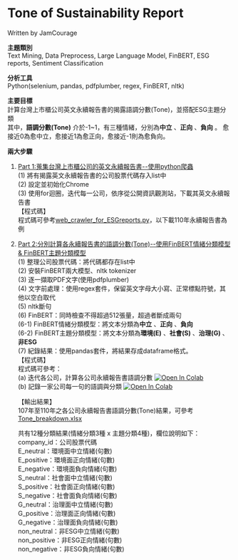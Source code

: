 # Tone of Sustainability Report
Written by JamCourage                    

**主題類別**            
Text Mining, Data Preprocess, Large Language Model, FinBERT, ESG reports, Sentiment Classification         

**分析工具**      
Python(selenium, pandas, pdfplumber, regex, FinBERT, nltk)

**主要目標**      
計算台灣上市櫃公司英文永續報告書的揭露語調分數(Tone)，並搭配ESG主題分類           
其中，**語調分數(Tone)** 介於-1~1，有三種情緒，分別為**中立** 、**正向** 、**負向** 。
愈接近0為愈中立，愈接近1為愈正向，愈接近-1則為愈負向。     

**兩大步驟**            
1. [Part 1:蒐集台灣上市櫃公司的英文永續報告書--使用python爬蟲](1.%20Web%20Crawler)      
   (1) 將有揭露英文永續報告書的公司股票代碼存入list中      
   (2) 設定並初始化Chrome     
   (3) 使用for迴圈，迭代每一公司，依序從公開資訊觀測站，下載其英文永續報告書      
   【程式碼】            
   程式碼可參考[web_crawler_for_ESGreports.py](1.%20Web%20Crawler/web_crawler_for_ESGreports.py)，以下載110年永續報告書為例       
   
2. [Part 2:分別計算各永續報告書的語調分數(Tone)--使用FinBERT情緒分類模型 & FinBERT主題分類模型](2.%20FinBERT_calculate%20tone)        
   (1) 整理公司股票代碼：將代碼都存在list中      
   (2) 安裝FinBERT兩大模型、nltk tokenizer      
   (3) 逐一擷取PDF文字(使用pdfplumber)       
   (4) 文字前處理：使用regex套件，保留英文字母大小寫、正常標點符號，其他以空白取代           
   (5) nltk斷句        
   (6) FinBERT：同時檢查不得超過512張量，超過者斷成兩句   
		(6-1) FinBERT情緒分類模型：將文本分類為**中立** 、**正向** 、**負向**           
		(6-2) FinBERT主題分類模型：將文本分類為**環境(E)** 、**社會(S)** 、**治理(G)** 、 **非ESG**     	   
   (7) 紀錄結果：使用pandas套件，將結果存成dataframe格式。                
   【程式碼】            
   程式碼可參考：           
   (a) 迭代各公司，計算各公司永續報告書語調分數 [![Open In Colab](https://colab.research.google.com/assets/colab-badge.svg)](https://colab.research.google.com/github/JamCourage/Tone-of-Sustainability-Report/blob/main/2.%20FinBERT_calculate%20tone/crawler_finbert.ipynb)                             
   (b) 記錄一家公司每一句的語調與分類  [![Open In Colab](https://colab.research.google.com/assets/colab-badge.svg)](https://colab.research.google.com/github/JamCourage/Tone-of-Sustainability-Report/blob/main/2.%20FinBERT_calculate%20tone/crawler_finbert_for_one.ipynb)     
                       
   【輸出結果】              
   107年至110年之各公司永續報告書語調分數(Tone)結果，可參考[Tone_breakdown.xlsx](2.%20FinBERT_calculate%20tone/Tone_breakdown.xlsx)                       
   
   共有12種分類結果(情緒分類3種 x 主題分類4種)，欄位說明如下：             
   company_id：公司股票代碼       
   E_neutral：環境面中立情緒(句數)         
   E_positive：環境面正向情緒(句數)              
   E_negative：環境面負向情緒(句數)              
   S_neutral：社會面中立情緒(句數)               
   S_positive：社會面正向情緒(句數)                
   S_negative：社會面負向情緒(句數)                
   G_neutral：治理面中立情緒(句數)                
   G_positive：治理面正向情緒(句數)                 
   G_negative：治理面負向情緒(句數)                 
   non_neutral：非ESG中立情緒(句數)                 
   non_positive：非ESG正向情緒(句數)                  
   non_negative：非ESG負向情緒(句數)                 

